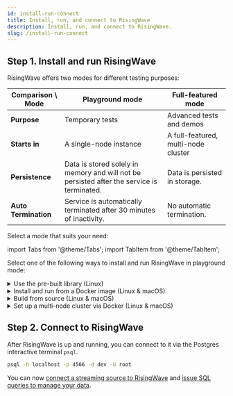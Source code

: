 ```yaml
---
id: install-run-connect
title: Install, run, and connect to RisingWave
description: Install, run, and connect to RisingWave.
slug: /install-run-connect
---
```


## Step 1. Install and run RisingWave

RisingWave offers two modes for different testing purposes:

|Comparison \ Mode|Playground mode|Full-featured mode|
|---|---|---|
|**Purpose**|Temporary tests|Advanced tests and demos|
|**Starts in**|A single-node instance|A full-featured, multi-node cluster|
|**Persistence**|Data is stored solely in memory and will not be persisted after the service is terminated.|Data is persisted in storage.|
|**Auto Termination**|Service is automatically terminated after 30 minutes of inactivity.|No automatic termination.|

Select a mode that suits your need:

import Tabs from '@theme/Tabs';
import TabItem from '@theme/TabItem';

<Tabs>
<TabItem value="playground_mode" label="Playground mode" default>

Select one of the following ways to install and run RisingWave in playground mode:


<details>
  <summary>Use the pre-built library (Linux)</summary>

1. Download the pre-built library.

    ```shell
    wget https://github.com/risingwavelabs/risingwave/releases/download/v0.1.13/risingwave-v0.1.13-x86_64-unknown-linux.tar.gz
    ```
        

2. Unzip the library.

    ```shell
    tar xvf risingwave-v0.1.13-x86_64-unknown-linux.tar.gz
    ```
  
3. Run RisingWave in playground mode.

    ```shell
    ./risingwave playground
    ```
 
</details>

<details>
  <summary>Install and run from a Docker image (Linux & macOS)</summary>
  
  As prerequisites, you need to install and run [Docker Desktop](https://docs.docker.com/get-docker/) in your environment.
  
  Start RisingWave in single-binary playground mode:
    
```shell
docker run -it --pull=always -p 4566:4566 -p 5691:5691 risingwavelabs/risingwave:latest playground
```
    
</details>

<details>
  <summary>Build from source (Linux & macOS)</summary>

1. Clone the [risingwave](https://github.com/risingwavelabs/risingwave) repository.

    ```shell
    git clone https://github.com/risingwavelabs/risingwave.git
    ```

2. Install dependencies.

    RisingWave has the following dependencies. Please ensure all the dependencies have been installed before running RisingWave.

    * Rust
    * CMake
    * Protocol Buffers
    * OpenSSL
    * PostgreSQL terminal (14.1 or higher)
    * Tmux


    Select your operating system and run the following commands to install the dependencies.


<div style={{marginLeft:"2rem"}}>
<Tabs>
<TabItem value="macos" label="macOS" default>


```shell
brew install postgresql cmake protobuf openssl tmux
```
Run one of the following cammands to install [rustup](https://rustup.rs):
```shell
curl --proto '=https' --tlsv1.2 -sSf https://sh.rustup.rs | sh
```
or
```shell
brew install rustup-init && rustup-init
```
</TabItem>
<TabItem value="linux" label="Linux">

```shell
sudo apt update
sudo apt upgrade
sudo apt install make build-essential cmake protobuf-compiler curl openssl libssl-dev libcurl4-openssl-dev pkg-config postgresql-client tmux lld
curl --proto '=https' --tlsv1.2 -sSf https://sh.rustup.rs | sh
```

</TabItem>
</Tabs>
</div>

3. Run RisingWave.

    To run RisingWave, in the terminal, navigate to the directory where RisingWave is downloaded, and run the following command.
  
    ```shell
    ./risedev playground
    ```

    All services in RisingWave will be started.
    
</details>

</TabItem>

<TabItem value="full_featured_mode" label="Full-featured mode">

<details>
  <summary>Set up a multi-node cluster via Docker (Linux & macOS)</summary>

You can set up a full-featured RisingWave cluster via Docker Desktop. The cluster is composed of multiple RisingWave components, including:

* A frontend node
* A compute node
* A meta node
* A compactor node
* A datagen source connector
* A message queue

RisingWave also incorporates these third-party components:

* Grafana
* Etcd
* MinIO
* Prometheus


As prerequisites, you need to install [Docker Desktop](https://docs.docker.com/get-docker/) in your environment. Ensure that it is running before launching the cluster.

Then, clone the [risingwave-demo](https://github.com/risingwavelabs/risingwave-demo) repository.

```shell
git clone https://github.com/risingwavelabs/risingwave-demo.git
```

Now navigate to the `docker` directory and start the cluster from the docker-compose file.

```shell
cd risingwave-demo/docker
docker-compose up -d
```

:::note

If the following error occurs:
```shell
ERROR: The Compose file './docker-compose.yml' is invalid because:
'name' does not match any of the regexes: '^x-'
```
Use `docker compose` instead of `docker-compose`, or enable **Use Docker Compose V2** on the Settings page of Docker Desktop.

For more information, see [Docker Documentation](https://docs.docker.com/compose/#compose-v2-and-the-new-docker-compose-command).

:::
    
</details>

</TabItem>
</Tabs>




## Step 2. Connect to RisingWave

After RisingWave is up and running, you can connect to it via the Postgres interactive terminal `psql`.

```sh
psql -h localhost -p 4566 -d dev -U root
```
    
You can now [connect a streaming source to RisingWave](sql/commands/sql-create-source.md) and [issue SQL queries to manage your data](query-manage-data.md).

